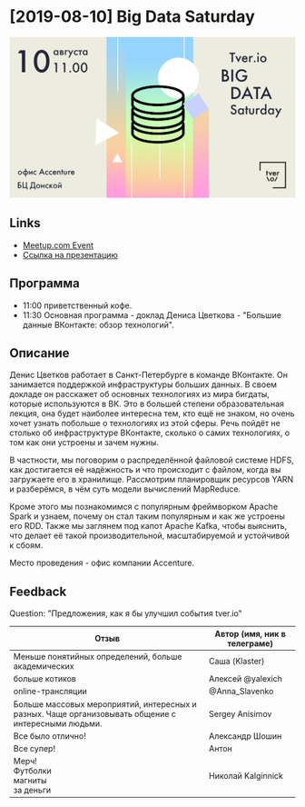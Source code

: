 # [2019-08-10] Big Data Saturday

![Cover](Big%20Data%20Saturday.png)

## Links

* [Meetup.com Event](https://www.meetup.com/tverio/events/263745983/)
* [Ссылка на презентацию](https://docs.google.com/presentation/d/1SIvN7JlGZocDXUHDahW3Qe8JFlSZHuJk8QTnML7Tzkg/edit?usp=sharing)

## Программа

* 11:00 приветственный кофе.
* 11:30 Основная программа -
  доклад Дениса Цветкова - "Большие данные ВКонтакте: обзор технологий".

## Описание

Денис Цветков работает в Санкт-Петербурге в команде ВКонтакте.
Он занимается поддержкой инфраструктуры больших данных.
В своем докладе он расскажет об основных технологиях из мира бигдаты,
которые используются в ВК.
Это в большей степени образовательная лекция, она будет наиболее интересна тем,
кто ещё не знаком, но очень хочет узнать побольше о технологиях из этой сферы.
Речь пойдёт не столько об инфраструктуре ВКонтакте, сколько о самих технологиях,
о том как они устроены и зачем нужны.

В частности, мы поговорим о распределённой файловой системе HDFS,
как достигается её надёжность и что происходит с файлом,
когда вы загружаете его в хранилище.
Рассмотрим планировщик ресурсов YARN и разберёмся,
в чём суть модели вычислений MapReduce.

Кроме этого мы познакомимся с популярным фреймворком Apache Spark и узнаем,
почему он стал таким популярным и как же устроены его RDD.
Также мы заглянем под капот Apache Kafka, чтобы выяснить, что делает её такой
производительной, масштабируемой и устойчивой к сбоям.

Место проведения - офис компании  Accenture.

## Feedback

Question: "Предложения, как я бы улучшил события tver.io"

<!-- markdownlint-disable -->
| Отзыв                                                                                               | Автор (имя, ник в телеграме) |
| --------------------------------------------------------------------------------------------------- | ---------------------------- |
| Меньше понятийных определений, больше академических                                                 | Саша (Klaster)               |
| больше котиков                                                                                      | Алексей @yalexich            |
| online-трансляции                                                                                   | @Anna_Slavenko               |
| Больше массовых мероприятий, интересных и разных. Чаще организовывать общение с интересными людьми. | Sergey Anisimov              |
| Все было отлично!                                                                                   | Александр Шошин              |
| Все супер!                                                                                          | Антон                        |
| Мерч!<br>Футболки<br>магниты<br>за деньги                                                           | Николай Kalginnick           |
<!-- markdownlint-enable -->
